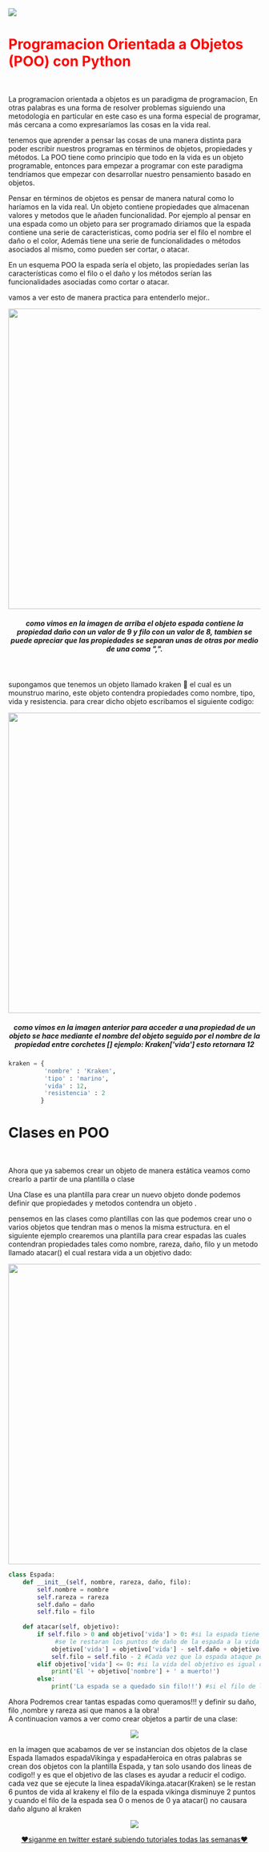 <img src='https://i.imgur.com/gScS6Vz.png'>
<h1 style='color: red'>Programacion Orientada a Objetos (POO) con Python</h1><br>

<p>La programacion orientada a objetos es un paradigma de programacion, En otras palabras
es una forma de resolver problemas siguiendo una metodologia en particular en este caso es una forma especial de programar, más cercana a como expresaríamos las cosas en la vida real.
</p>
<p>tenemos que aprender a pensar las cosas de una manera distinta para poder escribir nuestros programas en términos de objetos, propiedades y métodos. La POO tiene como principio que todo en la vida es un objeto programable, entonces para empezar a programar con este paradigma tendríamos que empezar con desarrollar nuestro pensamiento basado en objetos.</p>

<p>Pensar en términos de objetos es pensar de manera natural como lo haríamos en la vida real. 
Un objeto contiene propiedades que almacenan valores y metodos que le añaden funcionalidad.
Por ejemplo al pensar en una espada como un objeto para ser programado diriamos que la espada contiene una serie de caracteristicas, como
podria ser el filo el nombre el daño o el color, Además tiene una serie de funcionalidades o métodos asociados al mismo, como pueden ser cortar, o atacar.
<p>En un esquema POO la espada sería el objeto, las propiedades serían las características como el filo o el daño y los métodos serían las funcionalidades asociadas como cortar o atacar.</p>
<p>vamos a ver esto de manera practica para entenderlo mejor.. </p>
<p align="center"><img width='600px' src='https://i.imgur.com/5wDHeRU.png'></p>
<h5 align="center"><i>como vimos en la imagen de arriba el objeto espada contiene la propiedad daño con un valor de 9 y filo con un valor de 8, tambien se puede apreciar que las propiedades se separan unas de otras por medio de una coma ",".</i></h5>
<br>
<p>supongamos que tenemos un objeto
llamado kraken 🦑 el cual es un mounstruo marino, este objeto contendra propiedades como nombre, tipo,
vida y resistencia.
para crear dicho objeto escribamos el siguiente codigo:</p>
<p align="center"><img width='600px' src='https://i.imgur.com/zYo2yq4.png'></p>
<h5 align="center"><i>como vimos en la imagen anterior para acceder a una propiedad de un objeto se hace mediante el nombre del objeto seguido por el nombre de la propiedad entre corchetes [] ejemplo: Kraken['vida'] esto retornara 12</i></h5>




```python
kraken = {
          'nombre' : 'Kraken',
          'tipo' : 'marino',
          'vida' : 12,
          'resistencia' : 2
         }
```


<h1>Clases en POO</h1><br>
<p>Ahora que ya sabemos crear un objeto de manera estática veamos como crearlo a partir de una plantilla o clase</p>
<p>Una Clase es una plantilla para crear un nuevo objeto donde podemos definir que
propiedades y metodos contendra un objeto .</p>
<p>pensemos en las clases  como plantillas con las que podemos crear uno o varios objetos
que tendran mas o menos la misma estructura. en el siguiente ejemplo crearemos una plantilla para crear
espadas las cuales contendran propiedades tales como nombre, rareza, daño, filo y un metodo
llamado atacar() el cual restara vida a un objetivo dado:</p>
<p align="center"><img width='600px' src='https://i.imgur.com/obI3vrP.png'></p>



```python
class Espada:
    def __init__(self, nombre, rareza, daño, filo):
        self.nombre = nombre
        self.rareza = rareza
        self.daño = daño
        self.filo = filo
        
    def atacar(self, objetivo):
        if self.filo > 0 and objetivo['vida'] > 0: #si la espada tiene filo suficiente y el objetivo esta vivo la espada atacara
             #se le restaran los puntos de daño de la espada a la vida del objetivo y se le sumara la resistencia del objetivo
            objetivo['vida'] = objetivo['vida'] - self.daño + objetivo['resistencia']
            self.filo = self.filo - 2 #Cada vez que la espada ataque perdera 2 puntos de filo
        elif objetivo['vida'] <= 0: #si la vida del objetivo es igual o menor que cero
            print('El '+ objetivo['nombre'] + ' a muerto!')
        else:
            print('La espada se a quedado sin filo!!') #si el filo de la espada llega a cero
```


<p>Ahora Podremos crear tantas espadas como queramos!!! y definir su daño, filo ,nombre 
y rareza asi que manos a la obra!<br>
A continuacion vamos a ver como crear objetos a partir de una clase:</p>
<p align="center"><img src='https://i.imgur.com/wFSmLDt.png'></p>
<p>en la imagen que acabamos de ver se instancian dos objetos de la
clase Espada llamados espadaVikinga y espadaHeroica en otras palabras
se crean dos objetos con la plantilla Espada, y tan solo usando dos lineas de codigo!!
y es que el objetivo de las clases es ayudar a reducir el codigo.
cada vez que se ejecute la linea espadaVikinga.atacar(Kraken) se le restan 6 puntos 
de vida al krakeny el filo de la espada vikinga disminuye 2 puntos y cuando
el filo de la espada sea 0 o menos de 0 ya atacar() no causara daño alguno al kraken</p>
<p align="center"><img src='https://i.imgur.com/YUIntBg.gif'></p>
<p align="center"><a href='https://twitter.com/devKernnel'>❤siganme en twitter estaré subiendo tutoriales todas las semanas❤</a></p>

